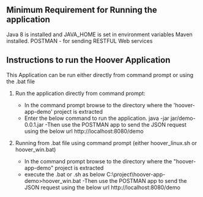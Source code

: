 Minimum Requirement for Running the application
------------------------------------------------
Java 8 is installed and JAVA_HOME is set in environment variables
Maven installed.
POSTMAN - for sending RESTFUL Web services 


Instructions to run the Hoover Application
--------------------------------------------
This Application can be run either directly from command prompt or using the .bat file 

1. Run the application directly from command prompt: 
	- In the command prompt browse to the directory where the 'hoover-app-demo' project is extracted
	- Enter the below command to run the application. 
		java -jar jar/demo-0.0.1.jar
	-Then use the POSTMAN app to send the JSON request using the below url
		http://localhost:8080/demo
	
	
2. Running from .bat file using command prompt (either hoover_linux.sh or hoover_win.bat)
	- In the command prompt browse to the directory where the "hoover-app-demo" project is extracted
	- execute the .bat or .sh as below 
		C:\project\hoover-app-demo>hoover_win.bat
	-Then use the POSTMAN app to send the JSON request using the below url
		http://localhost:8080/demo
